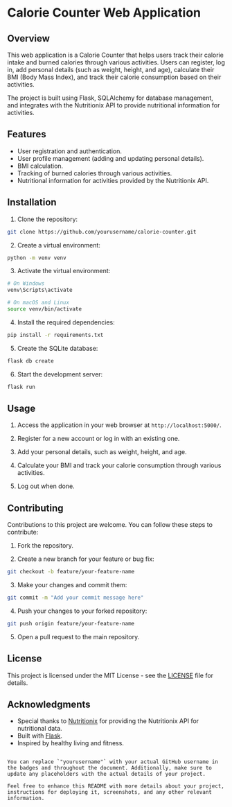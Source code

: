 

# Calorie Counter Web Application


## Overview

This web application is a Calorie Counter that helps users track their calorie intake and burned calories through various activities. Users can register, log in, add personal details (such as weight, height, and age), calculate their BMI (Body Mass Index), and track their calorie consumption based on their activities.

The project is built using Flask, SQLAlchemy for database management, and integrates with the Nutritionix API to provide nutritional information for activities.

## Features

- User registration and authentication.
- User profile management (adding and updating personal details).
- BMI calculation.
- Tracking of burned calories through various activities.
- Nutritional information for activities provided by the Nutritionix API.

## Installation

1. Clone the repository:

```bash
git clone https://github.com/yourusername/calorie-counter.git
```

2. Create a virtual environment:

```bash
python -m venv venv
```

3. Activate the virtual environment:

```bash
# On Windows
venv\Scripts\activate

# On macOS and Linux
source venv/bin/activate
```

4. Install the required dependencies:

```bash
pip install -r requirements.txt
```

5. Create the SQLite database:

```bash
flask db create
```

6. Start the development server:

```bash
flask run
```

## Usage

1. Access the application in your web browser at `http://localhost:5000/`.

2. Register for a new account or log in with an existing one.

3. Add your personal details, such as weight, height, and age.

4. Calculate your BMI and track your calorie consumption through various activities.

5. Log out when done.

## Contributing

Contributions to this project are welcome. You can follow these steps to contribute:

1. Fork the repository.

2. Create a new branch for your feature or bug fix:

```bash
git checkout -b feature/your-feature-name
```

3. Make your changes and commit them:

```bash
git commit -m "Add your commit message here"
```

4. Push your changes to your forked repository:

```bash
git push origin feature/your-feature-name
```

5. Open a pull request to the main repository.

## License

This project is licensed under the MIT License - see the [LICENSE](LICENSE) file for details.

## Acknowledgments

- Special thanks to [Nutritionix](https://www.nutritionix.com/) for providing the Nutritionix API for nutritional data.
- Built with [Flask](https://flask.palletsprojects.com/).
- Inspired by healthy living and fitness.

```

You can replace `"yourusername"` with your actual GitHub username in the badges and throughout the document. Additionally, make sure to update any placeholders with the actual details of your project.

Feel free to enhance this README with more details about your project, instructions for deploying it, screenshots, and any other relevant information.
